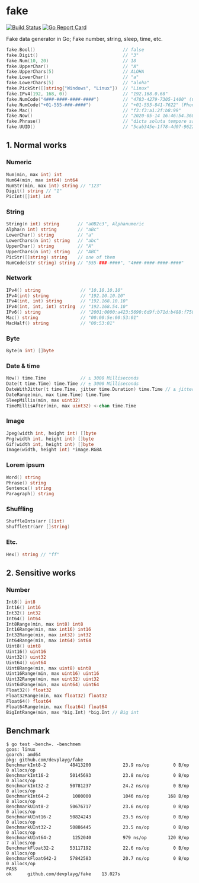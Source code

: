 # fake

[![Build Status](https://travis-ci.org/devplayg/fake.svg?branch=master)](https://travis-ci.org/devplayg/fake)
[![Go Report Card](https://goreportcard.com/badge/github.com/devplayg/fake)](https://goreportcard.com/report/github.com/devplayg/fake)

Fake data generator in Go; Fake number, string, sleep, time, etc.

```go
fake.Bool()                                 // false
fake.Digit()                                // "3"
fake.Num(10, 20)                            // 18                                                                       
fake.UpperChar()                            // "A"
fake.UpperChars(5)                          // ALOHA
fake.LowerChar()                            // "a"                                                                   
fake.LowerChars(5)                          // "aloha"
fake.PickStr([]string{"Windows", "Linux"})  // "Linux"                                                                    
fake.IPv4(192, 168, 0))                     // "192.168.0.68"                                                             
fake.NumCode("4###-####-####-####")         // "4783-4279-7305-1400" (Credit-card)                                                      
fake.NumCode("+01-555-###-####")            // "+01-555-841-7622" (Phone)                                                         
fake.Mac()                                  // "f3:f3:a1:2f:b8:99"                                                        
fake.Now()                                  // "2020-05-14 16:46:54.3682151 +0900 KST m=-0.651090199"                     
fake.Phrase()                               // "dicta soluta tempore sapien" (Lorem Ipsum)                                              
fake.UUID()                                 // "5cab345e-1f78-4d07-9622-53f0a1d057fb" (version 4)
```

## 1. Normal works 

### Numeric

```go
Num(min, max int) int 
Num64(min, max int64) int64
NumStr(min, max int) string // "123"
Digit() string // "1"
PicInt([]int) int
```

### String

```go
String(n int) string       // "a0B2c3", Alphanumeric  
Alpha(n int) string        // "aBc"
LowerChar() string         // "a"
LowerChars(n int) string   // "abc"
UpperChar() string         // "A"
UpperChars(n int) string   // "ABC"
PicStr([]string) string    // one of them
NumCode(str string) string // "555-###-####", "4###-####-####-####"
```

### Network

```go
IPv4() string               // "10.10.10.10"
IPv4(int) string            // "192.10.10.10"
IPv4(int, int) string       // "192.168.10.10"
IPv4(int, int, int) string  // "192.168.54.10"
IPv6() string               // "2001:0000:a423:5690:6d9f:b71d:b488:f758"
Mac() string                // "00:00:5e:00:53:01"
MacHalf() string            // "00:53:01"
```

### Byte

```go
Byte(n int) []byte
```

### Date & time

```go
Now() time.Time             // ± 3000 Milliseconds
Date(t time.Time) time.Time // ± 3000 Milliseconds
DateWithJitter(t time.Time, jitter time.Duration) time.Time // ± jitter
DateRange(min, max time.Time) time.Time
SleepMillis(min, max uint32)
TimeMillisAfter(min, max uint32) <-chan time.Time
```

### Image

```go
Jpeg(width int, height int) []byte
Png(width int, height int) []byte
Gif(width int, height int) []byte
Image(width, height int) *image.RGBA
```

### Lorem ipsum

```go
Word() string
Phrase() string
Sentence() string
Paragraph() string
```

### Shuffling

```go
ShuffleInts(arr []int)
ShuffleStr(arr []string)
```

### Etc.

```go
Hex() string // "ff"
```


## 2. Sensitive works

### Number

```go
Int8() int8 
Int16() int16 
Int32() int32 
Int64() int64 
Int8Range(min, max int8) int8 
Int16Range(min, max int16) int16 
Int32Range(min, max int32) int32 
Int64Range(min, max int64) int64 
Uint8() uint8 
Uint16() uint16 
Uint32() uint32 
Uint64() uint64 
Uint8Range(min, max uint8) uint8 
Uint16Range(min, max uint16) uint16 
Uint32Range(min, max uint32) uint32 
Uint64Range(min, max uint64) uint64 
Float32() float32 
Float32Range(min, max float32) float32 
Float64() float64 
Float64Range(min, max float64) float64
BigIntRange(min, max *big.Int) *big.Int // Big int
``` 

## Benchmark

    $ go test -bench=. -benchmem
    goos: linux
    goarch: amd64
    pkg: github.com/devplayg/fake
    BenchmarkInt8-2       	48413200	        23.9 ns/op	       0 B/op	       0 allocs/op
    BenchmarkInt16-2      	50145693	        23.8 ns/op	       0 B/op	       0 allocs/op
    BenchmarkInt32-2      	50781237	        24.2 ns/op	       0 B/op	       0 allocs/op
    BenchmarkInt64-2      	 1000000	        1046 ns/op	     168 B/op	       8 allocs/op
    BenchmarkUInt8-2      	50676717	        23.6 ns/op	       0 B/op	       0 allocs/op
    BenchmarkUInt16-2     	50824243	        23.5 ns/op	       0 B/op	       0 allocs/op
    BenchmarkUInt32-2     	50886445	        23.5 ns/op	       0 B/op	       0 allocs/op
    BenchmarkUInt64-2     	 1252040	        979 ns/op	     120 B/op	       7 allocs/op
    BenchmarkFloat32-2    	53117192	        22.6 ns/op	       0 B/op	       0 allocs/op
    BenchmarkFloat642-2   	57842583	        20.7 ns/op	       0 B/op	       0 allocs/op
    PASS
    ok  	github.com/devplayg/fake	13.027s